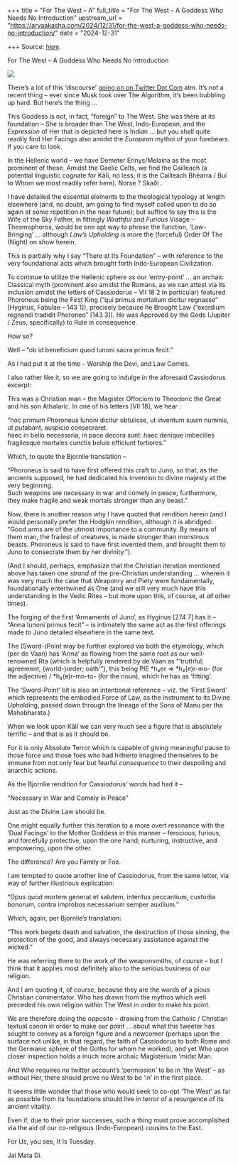 +++
title = "For The West – A"
full_title = "For The West – A Goddess Who Needs No Introduction"
upstream_url = "https://aryaakasha.com/2024/12/31/for-the-west-a-goddess-who-needs-no-introduction/"
date = "2024-12-31"

+++
Source: [here](https://aryaakasha.com/2024/12/31/for-the-west-a-goddess-who-needs-no-introduction/).

For The West – A Goddess Who Needs No Introduction

![](https://aryaakasha.com/wp-content/uploads/2024/12/aa-kali-west-472006387_10170446264510574_5869961471077816681_n.jpg?w=655)

There’s a lot of this ‘discourse’ [going on on Twitter Dot Com](https://x.com/BeSaintly/status/1872721434935795791) atm. It’s not a recent thing – ever since Musk took over The Algorithm, it’s been bubbling up hard. But here’s the thing …

This Goddess is not, in fact, “foreign” to The West. She was there at its foundation – She is broader than The West, Indo-European, and the *Expression* of Her that is depicted here is Indian … but you shall quite readily find Her Facings also amidst the *European* mythoi of your forebears. If you care to look.

In the Hellenic world – we have Demeter Erinys/Melaina as the most prominent of these. Amidst the Gaelic Celts, we find the Cailleach (a potential linguistic cognate for Kālī, no less; it is the Cailleach Bhéarra / Buí to Whom we most readily refer here). Norse ? Skaði .

I have detailed the essential elements to the theological typology at length elsewhere (and, no doubt, am going to find myself called upon to do so again at some repetition in the near future); but suffice to say this is the Wife of the Sky Father, in fittingly *Wrathful* and *Furious* Visage – Thesmophoros, would be one apt way to phrase the function, ‘Law-Bringing’ … although *Law’s Upholding* is more the (forceful) Order Of The (Night) on show herein.

This is partially why I say “There at Its Foundation” – with reference to the very foundational acts which brought forth Indo-European Civilization.

To continue to utilize the Hellenic sphere as our ‘entry-point’ … an archaic Classical myth (prominent also amidst the Romans, as we can attest via its inclusion amidst the letters of Cassiodorus – VII 18 2 in particular) featured Phoroneus being the First King (“qui primus mortalium dicitur regnasse” \[Hyginus, Fabulae – 143 1\]), precisely because he Brought Law (“exordium regnandi tradidit Phoroneo” \[143 3\]). He was Approved by the Gods (Jupiter / Zeus, specifically) to Rule in consequence.

How so?

Well – “ob id beneficium quod Iunoni sacra primus fecit.”

As I had put it at the time – Worship the Devi, and Law Comes.

I also rather like it, so we are going to indulge in the aforesaid Cassiodorus excerpt:

This was a Christian man – the Magister Offociom to Theodoric the Great and his son Athalaric. In one of his letters \[VII 18\], we hear :

“hoc primum Phoroneus Iunoni dicitur obtulisse, ut inventum suum numinis, ut putabant, auspicio consecraret.  
haec in bello necessaria, in pace decora sunt: haec denique imbecilles fragilesque mortales cunctis beluis efficiunt fortiores.”

Which, to quote the Bjornlie translation –

“Phoroneus is said to have first offered this craft to Juno, so that, as the ancients supposed, he had dedicated his invention to divine majesty at the very beginning.  
Such weapons are necessary in war and comely in peace; furthermore, they make fragile and weak mortals stronger than any beast.”

Now, there is another reason why I have quoted that rendition herein (and I would personally prefer the Hodgkin rendition, although it is abridged: “Good arms are of the utmost importance to a community. By means of them man, the frailest of creatures, is made stronger than monstrous beasts. Phoroneus is said to have first invented them, and brought them to Juno to consecrate them by her divinity.”).

(And I should, perhaps, emphasize that the Christian iteration mentioned above has taken one *strand* of the pre-Christian understanding … wherein it was very much the case that Weaponry and Piety were fundamentally, foundationally entertwined as One (and we still very much have this understanding in the Vedic Rites – but more upon this, of course, at *all* other times).

The forging of the first ‘Armaments of Juno’, as Hyginus \[274 7\] has it – “Arma Iunoni primus fecit” – is intimately the same act as the first offerings made *to* Juno detailed elsewhere in the same text.

The (Sword-)Point may be further explored via both the etymology, which (per de Vaan) has ‘Arma’ as flowing from the same root as our well-renowned Rta (which is helpfully rendered by de Vaan as “‘truthful; agreement, (world-)order; oath'”), this being PIE \*h₂er =\> \*h₂(e)r-mo- (for the adjective) / \*h₂(e)r-mn-to- (for the noun), which he has as ‘fitting’.

The ‘Sword-Point’ bit is also an intentional reference – viz. the ‘First Sword’ which represents the embodied Force of Law, as the instrument to its Divine Upholding, passed down through the lineage of the Sons of Manu per the Mahabharata.)

When we look upon Kālī we can very much see a figure that is absolutely terrific – and that is as it should be.

For it is only Absolute Terror which is capable of giving meaningful pause to those force and those foes who had hitherto imagined themselves to be immune from not only fear but fearful *consequence* to their despoiling and anarchic actions.

As the Bjornlie rendition for Cassiodorus’ words had had it –

“Necessary in War and Comely in Peace”

Just as the Divine Law should be.

One might equally further this iteration to a more overt resonance with the ‘Dual Facings’ to the Mother Goddess in this manner – ferocious, furious, and forcefully protective, upon the one hand; nurturing, instructive, and empowering, upon the other.

The difference? Are you Family or Foe.

I am tempted to quote another line of Cassiodorus, from the same letter, via way of further illustrious explication:

“Opus quod mortem generat et salutem, interitus peccantium, custodia bonorum, contra improbos necessarium semper auxilium.”

Which, again, per Bjornlie’s translation:

“This work begets death and salvation, the destruction of those sinning, the protection of the good, and always necessary assistance against the wicked.”

He was referring there to the work of the weaponsmiths, of course – but I think that it applies most definitely also to the serious business of our religion.

And I am quoting it, of course, because they are the words of a pious Christian commentator. Who has drawn from the mythos which well preceded his own religion within The West in order to make his point.

We are therefore doing the opposite – drawing from the Catholic / Christian textual canon in order to make *our* point … about what this tweeter has sought to convey as a foreign figure and a newcomer (perhaps upon the surface not unlike, in that regard, the faith of Cassiodorus to both Rome and the Germanic sphere of the Goths for whom he worked), and yet Who upon closer inspection holds a much more archaic Magisterium ‘midst Man.

And Who requires no twitter account’s ‘permission’ to be in ‘the West’ – as without Her, there should prove no West to be ‘in’ in the first place.

It seems little wonder that those who would seek to co-opt ‘The West’ as far as possible from its foundations should live in terror of a resurgence of its ancient vitality.

Even if, due to their prior successes, such a thing must prove accomplished via the aid of our co-religious (Indo-European) cousins to the East.

For Us, you see, It Is Tuesday.

Jai Mata Di.
